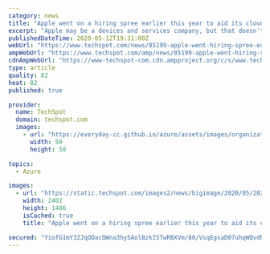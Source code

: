 ```yaml
---
category: news
title: "Apple went on a hiring spree earlier this year to aid its cloud efforts"
excerpt: "Apple may be a devices and services company, but that doesn't mean it isn't looking to explore other areas of computing like augmented reality, and, as of late, cloud computing."
publishedDateTime: 2020-05-12T19:31:00Z
webUrl: "https://www.techspot.com/news/85199-apple-went-hiring-spree-earlier-year-aid-cloud.html"
ampWebUrl: "https://www.techspot.com/amp/news/85199-apple-went-hiring-spree-earlier-year-aid-cloud.html"
cdnAmpWebUrl: "https://www-techspot-com.cdn.ampproject.org/c/s/www.techspot.com/amp/news/85199-apple-went-hiring-spree-earlier-year-aid-cloud.html"
type: article
quality: 82
heat: 82
published: true

provider:
  name: TechSpot
  domain: techspot.com
  images:
    - url: "https://everyday-cc.github.io/azure/assets/images/organizations/techspot.com-50x50.jpg"
      width: 50
      height: 50

topics:
  - Azure

images:
  - url: "https://static.techspot.com/images2/news/bigimage/2020/05/2020-05-12-image-25.jpg"
    width: 2402
    height: 1486
    isCached: true
    title: "Apple went on a hiring spree earlier this year to aid its cloud efforts"

secured: "YiofG1mY3ZJqODacQWna3hy5AolBzkI5TwRBXVm/80/VsqEgsaD07uhqWQvdNGmCDunjPmL/JPQLk2Ks0IhU1d04GPhatw6bfgMBDiiCyv6Dfoc3hMfJHiFuA4QZ+oyJZtK5zUs46eixs1Mr2JrUmu4nFBtv/cf+erpFUylOBWC/sBseO7LJd+NhtgGQwxNkYJK1YgWLSMEg8nW5fwxjeRNXpyrxBZG7TCO0OURdmLZymTelKkoWV/TZYtkP+7s8DzBs+so0PIk3fCDAbxCQGzKcDUd/wbxPBdKfvxWQy/ACh/AdHg4CEPwDDrMs32L8;hAwKbq2ELmGuSxgQHyVxKQ=="
---
```


